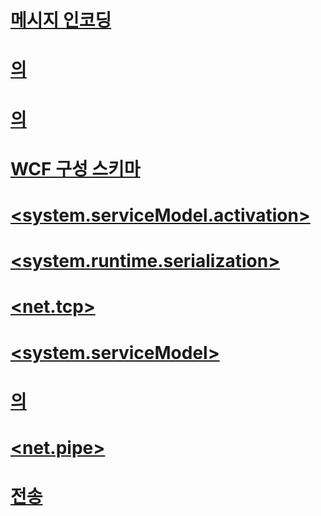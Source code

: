 # [<commonParameters>](commonparameters.md)
# [<netHttpsBinding>](nethttpsbinding.md)
# [<security>](security-of-ws2007httpbinding.md)
# [<wsDualHttpBinding>](wsdualhttpbinding.md)
# [<endpointBehaviors>](endpointbehaviors.md)
# [<discoveryEndpoint>](discoveryendpoint.md)
# [<faultPropagationQuery>](faultpropagationquery-of-wcf.md)
# [<udpBinding>](udpbinding.md)
# [<claimTypeRequirements>](claimtyperequirements-for-message.md)
# [<policyImporters>](policyimporters.md)
# [<issuerChannelBehaviors>](issuerchannelbehaviors-element.md)
# [<security>](security-of-peertransport.md)
# [<httpsTransport>](httpstransport.md)
# [<dataContractSerializer>](datacontractserializer-element.md)
# [<declaredTypes>](declaredtypes.md)
# [메시지 인코딩](message-encoding.md)
# [<mexHttpsBinding>](mexhttpsbinding.md)
# [<defaultCertificate>](defaultcertificate-element.md)
# [<defaultPorts>의 <add>](add-of-defaultports.md)
# [<transport>](transport-of-webhttpbinding.md)
# [<clear>](clear-of-claimtyperequirements-element.md)
# [<knownType>](knowntype.md)
# [<msmqIntegrationBinding></msmqIntegrationBinding>](msmqintegrationbinding.md)
# [<bookmarkResumptionQueries>](bookmarkresumptionqueries-of-wcf.md)
# [<webHttpEndpoint>](webhttpendpoint.md)
# [<messageSenderAuthentication>](messagesenderauthentication.md)
# [<filterTable>](filtertable.md)
# [<soapProcessing>](soapprocessing.md)
# [<issuerMetadata>](issuermetadata.md)
# [<textMessageEncoding>](textmessageencoding.md)
# [<add>](add-of-serviceactivations.md)
# [<persistableType>](persistabletype.md)
# [<serviceCertificate>](servicecertificate-of-clientcredentials-element.md)
# [<mexHttpBinding>](mexhttpbinding.md)
# [<binaryMessageEncoding>](binarymessageencoding.md)
# [<add>](add-of-filters.md)
# [<activityScheduledQueries>](activityscheduledqueries-of-wcf.md)
# [<add>](add-of-scopedcertificates-element.md)
# [<windowsAuthentication>](windowsauthentication-of-servicecredentials.md)
# [<endpoint>](endpoint-of-client.md)
# [<security>](security-of-nethttpbinding.md)
# [<additionalRequestParameters>](additionalrequestparameters-element.md)
# [<transport>](transport-of-netnamedpipebinding.md)
# [<dataContractSerializer>](datacontractserializer-of-system-runtime-serialization.md)
# [<participants>](participants-of-wcf.md)
# [<routing>](routing-of-servicebehavior.md)
# [<faultPropagationQueries>](faultpropagationqueries-of-wcf.md)
# [<callbackTimeouts>](callbacktimeouts.md)
# [<transport>](transport-of-peertransport.md)
# [<activityStateQuery>](activitystatequery-of-wcf.md)
# [<issuer>](issuer-of-issuedtokenparameters.md)
# [<standardEndpoints>](standardendpoints.md)
# [<states>](states-of-wcf-workflowinstancequery.md)
# [<metadata>](metadata.md)
# [<namespaceTable>의 <add>](add-of-namespacetable.md)
# [<synchronousReceive>](synchronousreceive-element.md)
# [<dispatcherSynchronization>](dispatchersynchronization.md)
# [<mexEndpoint>](mexendpoint.md)
# [<scopedCertificates>](scopedcertificates-element.md)
# [<headers>](headers.md)
# [<add>](add-of-claimtyperequirements.md)
# [<transport>](transport-of-netpeertcpbinding.md)
# [<add>](add-of-declaredtypes-element.md)
# [WCF 구성 스키마](index.md)
# [<clientVia>](clientvia.md)
# [<identity>](identity.md)
# [<pnrpPeerResolver>](pnrppeerresolver.md)
# [<peerTransport>](peertransport.md)
# [<add>](add-of-wcf.md)
# [<system.serviceModel.activation>](system-servicemodel-activation.md)
# [<workflow>](workflow-of-wcf.md)
# [<client>](client.md)
# [<host>](host.md)
# [<extensions>](extensions.md)
# [<add>](add-of-backuplist.md)
# [<webSocketSettings>](websocketsettings.md)
# [<byteStreamMessageEncoding>](bytestreammessageencoding.md)
# [<bindingElementExtensions>](bindingelementextensions.md)
# [<security>](security-of-netnamedpipebinding.md)
# [<serviceSecurityAudit>](servicesecurityaudit.md)
# [<behavior>](behavior-of-endpointbehaviors.md)
# [<issuedToken>](issuedtoken.md)
# [<cancelRequestedQuery>](cancelrequestedquery-of-wcf.md)
# [<bindings>](bindings.md)
# [<add>](add-of-baseaddressprefixfilter.md)
# [<peer>](peer-of-servicecredentials.md)
# [<netHttpBinding>](nethttpbinding.md)
# [<policyImporter>](policyimporter.md)
# [<workflowInstanceQueries>](workflowinstancequeries-of-wcf.md)
# [<security>](security-of-msmqintegrationbinding.md)
# [<rsa>](rsa.md)
# [<serviceTimeouts>](servicetimeouts.md)
# [<peerAuthentication>](peerauthentication.md)
# [<certificateReference>](certificatereference-for-identity.md)
# [<msmqIntegration>](msmqintegration.md)
# [<security>](security-of-wsfederationhttpbinding.md)
# [<system.runtime.serialization>](system-runtime-serialization.md)
# [<udpTransportSettings>](udptransportsettings-of-udpannouncementendpoint.md)
# [<cancelRequestedQueries>](cancelrequestedqueries-of-wcf.md)
# [<discoveryClient>](discoveryclient.md)
# [<custom>](custom.md)
# [<netMsmqBinding>](netmsmqbinding.md)
# [<dataContractSerializer>](datacontractserializer.md)
# [<serviceDiscovery>](servicediscovery.md)
# [<persistenceProvider>](persistenceprovider.md)
# [<serviceThrottling>](servicethrottling.md)
# [<claimTypeRequirements>](claimtyperequirements-element.md)
# [<routing>](routing.md)
# [<message>](message-of-ws2007httpbinding.md)
# [<namedPipeTransport>](namedpipetransport.md)
# [<activityStateQueries>](activitystatequeries-of-wcf.md)
# [<message>](message-of-nethttpbinding.md)
# [<customBinding>](custombinding.md)
# [<message>](message-element-of-wsfederationhttpbinding.md)
# [<enableWebScript>](enablewebscript.md)
# [<wsFederationHttpBinding>](wsfederationhttpbinding.md)
# [<certificate>](certificate-element.md)
# [<ws2007FederationHttpBinding>](ws2007federationhttpbinding.md)
# [<scopes>](scopes.md)
# [<wsdlImporter>](wsdlimporter.md)
# [<serviceActivations>](serviceactivations.md)
# [<serviceCredentials>](servicecredentials.md)
# [<dynamicEndpoint>](dynamicendpoint.md)
# [<transportConfigurationTypes>](transportconfigurationtypes.md)
# [<windowsStreamSecurity>](windowsstreamsecurity.md)
# [<clientCertificate>](clientcertificate-of-servicecredentials.md)
# [<tcpTransport>](tcptransport.md)
# [<remove>](remove-of-claimtyperequirements-element.md)
# [<messageSenderAuthentication>](messagesenderauthentication-element.md)
# [<baseAddressPrefixFilters>](baseaddressprefixfilters.md)
# [<transactionFlow>](transactionflow.md)
# [<issuer>](issuer.md)
# [<net.tcp>](net-tcp.md)
# [<httpTransport>](httptransport.md)
# [<webMessageEncoding>](webmessageencoding.md)
# [<security>](security-of-wsdualhttpbinding.md)
# [<security>](security-of-wshttpbinding.md)
# [<basicHttpBinding>](basichttpbinding.md)
# [<webScriptEndpoint>](webscriptendpoint.md)
# [<ws2007HttpBinding>](ws2007httpbinding.md)
# [<udpTransportSettings>](udptransportsettings.md)
# [<webHttpBinding>](webhttpbinding.md)
# [<bindingExtensions>](bindingextensions.md)
# [<security>](security-element-of-ws2007federationhttpbinding.md)
# [<dns>](dns.md)
# [<services>](services.md)
# [<timeOuts>](timeouts.md)
# [<exposedMethods>](exposedmethods.md)
# [<filters>](filters-of-routing.md)
# [<windows>](windows-of-clientcredentials-element.md)
# [<behavior>](behavior-of-servicebehaviors.md)
# [<baseAddresses>](baseaddresses.md)
# [<mtomMessageEncoding>](mtommessageencoding.md)
# [<system.serviceModel>](system-servicemodel.md)
# [<add>](add-of-allowaccounts.md)
# [<bookmarkResumptionQuery>](bookmarkresumptionquery-of-wcf.md)
# [<message>](message-of-wsdualhttpbinding.md)
# [<authentication>](authentication-of-servicecertificate-element.md)
# [<transport>](transport-of-netmsmqbinding.md)
# [<security>](security-of-webhttpbinding.md)
# [<defaultPorts>](defaultports.md)
# [<compositeDuplex>](compositeduplex.md)
# [<tracking>](tracking-of-wcf.md)
# [<endpointDiscovery>](endpointdiscovery.md)
# [<namedPipeTransport>의 <connectionPoolSettings>](connectionpoolsettings.md)
# [<userDefinedTypes>](userdefinedtypes.md)
# [<message>](message-of-netmsmqbinding.md)
# [<serviceDebug>](servicedebug.md)
# [<workflowControlEndpoint>](workflowcontrolendpoint.md)
# [<add>](add-of-services.md)
# [<net.pipe>](net-pipe.md)
# [<transport>](transport-of-ws2007httpbinding.md)
# [<userPrincipalName>](userprincipalname.md)
# [<useRequestHeadersForMetadataAddress>](userequestheadersformetadataaddress.md)
# [<knownCertificates>](knowncertificates.md)
# [<secureConversationBootstrap>](secureconversationbootstrap.md)
# [<namespaceTable>](namespacetable.md)
# [<security>](security-of-basichttpbinding.md)
# [<message>](message-of-wshttpbinding.md)
# [<exposedMethod>](exposedmethod.md)
# [<add>](add-of-authorizationpolicies.md)
# [<contractTypeNames>](contracttypenames.md)
# [<serviceAuthenticationManager>](serviceauthenticationmanager.md)
# [<netTcpBinding>](nettcpbinding.md)
# [<issuedTokenAuthentication>](issuedtokenauthentication-of-servicecredentials.md)
# [전송](transports.md)
# [<udpAnnoucementEndpoint>](udpannoucementendpoint.md)
# [<authorizationPolicies>](authorizationpolicies.md)
# [<serviceBehaviors>](servicebehaviors.md)
# [<behaviorExtensions>](behaviorextensions.md)
# [<serviceCertificate>](servicecertificate-of-servicecredentials.md)
# [<backupLists>](backuplists.md)
# [<findCriteria>](findcriteria.md)
# [<extensions>](extensions-section.md)
# [<message>](message-element-of-ws2007federationhttpbinding.md)
# [<commonBehaviors>](commonbehaviors.md)
# [<message>](message-of-basichttpbinding.md)
# [<protocolMapping>](protocolmapping.md)
# [<add>](add-of-issuerchannelbehaviors.md)
# [<peer>](peer-of-clientcredentials-element.md)
# [<endToEndTracing>](endtoendtracing.md)
# [<serviceHostingEnvironment>](servicehostingenvironment.md)
# [<add>](add-of-allowedaudienceuris.md)
# [<persistableTypes>](persistabletypes.md)
# [<privacyNoticeAt>](privacynoticeat.md)
# [<transport>](transport-of-basichttpbinding.md)
# [<certificate>](certificate-for-identity.md)
# [<authentication>](authentication-of-clientcertificate-element.md)
# [<transport>](transport-of-nettcpbinding.md)
# [<certificate>](certificate-of-peer.md)
# [<channelPoolSettings>](channelpoolsettings.md)
# [<localClientSettings>](localclientsettings-element.md)
# [<sslStreamSecurity>](sslstreamsecurity.md)
# [<comContracts>](comcontracts.md)
# [<filterTables>](filtertables.md)
# [<state>](state-of-wcf-workflowinstancequery.md)
# [<callbackDebug>](callbackdebug.md)
# [<comContract>](comcontract.md)
# [<servicePrincipalName>](serviceprincipalname.md)
# [<httpDigest>](httpdigest-element.md)
# [<clientCertificate>](clientcertificate-of-clientcredentials-element.md)
# [<transport>](transport-of-nethttpbinding.md)
# [<add>](add-of-entries.md)
# [<basicHttpContextBinding>](basichttpcontextbinding.md)
# [<xmlElement>](xmlelement.md)
# [<filters>](filters.md)
# [<add>](add-of-commonparameters.md)
# [<workflowInstanceQuery>](workflowinstancequery-of-wcf.md)
# [<endpointExtensions>](endpointextensions.md)
# [<filter>](filter.md)
# [<add>](add-of-claimtyperequirements-element.md)
# [<workflowRuntime>](workflowruntime.md)
# [<endpoint>](endpoint-element.md)
# [<connectionPoolSettings>](connectionpoolsettings-of-tcptransport.md)
# [<transactedBatching>](transactedbatching.md)
# [<netPeerTcpBinding>](netpeertcpbinding.md)
# [<serviceMetadata>](servicemetadata.md)
# [<security>](security-of-nettcpbinding.md)
# [<wsdlImporters>](wsdlimporters.md)
# [<localIssuer>](localissuer.md)
# [<activityScheduledQuery>](activityscheduledquery-of-wcf.md)
# [<userNameAuthentication>](usernameauthentication.md)
# [<security>](security-of-custombinding.md)
# [<transport>](transport-of-wshttpbinding.md)
# [<services>](services-of-workflowruntime.md)
# [<entries>](entries.md)
# [<tokenRequestParameters>](tokenrequestparameters.md)
# [<webHttp>](webhttp.md)
# [<udpDiscoveryEndpoint>](udpdiscoveryendpoint.md)
# [<security>](security-of-netpeerbinding.md)
# [<clientCredentials>](clientcredentials.md)
# [<wsHttpContextBinding>](wshttpcontextbinding.md)
# [<message>](message-element-of-nettcpbinding.md)
# [<netTcpContextBinding>](nettcpcontextbinding.md)
# [<messageLogging></messageLogging>](messagelogging.md)
# [<add>](add-of-baseaddresses.md)
# [<issuerMetadata>](issuermetadata-of-issuedtokenparameters.md)
# [<msmqTransport>](msmqtransport.md)
# [<mexNamedPipeBinding>](mexnamedpipebinding.md)
# [<serviceAuthorization>](serviceauthorization-element.md)
# [<useManagedPresentation>](usemanagedpresentation.md)
# [<allowAccounts>](allowaccounts.md)
# [<customTrackingQuery>](customtrackingquery-of-wcf.md)
# [<customTrackingQueries>](customtrackingqueries-of-wcf.md)
# [<diagnostics>](diagnostics-for-activation.md)
# [<service>](service.md)
# [<reliableSession>](reliablesession.md)
# [<add>](add-of-knowncertificates.md)
# [<issuedTokenParameters>](issuedtokenparameters.md)
# [<parameter>](parameter.md)
# [<userDefinedType>](userdefinedtype.md)
# [<allowedAudienceUris>](allowedaudienceuris.md)
# [<wsHttpBinding>](wshttpbinding.md)
# [<behaviors>](behaviors.md)
# [<diagnostics>](diagnostics.md)
# [<resolver>](resolver.md)
# [<secureConversationAuthentication>](secureconversationauthentication-of-servicecredential.md)
# [<trackingProfile>](trackingprofile-of-wcf.md)
# [<peerAuthentication>](peerauthentication-element.md)
# [<msmqTransportSecurity>](msmqtransportsecurity.md)
# [<add>](add-of-protocolmapping.md)
# [<localServiceSettings>](localservicesettings-element.md)
# [<add>](add-of-scopes.md)
# [<transport>](transport-of-msmqintegrationbinding.md)
# [<unrecognizedPolicyAssertion>](unrecognizedpolicyassertion.md)
# [<headers>](headers-element.md)
# [<add>](add-of-transportconfigurationtype.md)
# [<add>](add-of-contracttypenames.md)
# [<announcementEndpoint>](announcementendpoint.md)
# [<discoveryClientSettings>](discoveryclientsettings.md)
# [<mexTcpBinding>](mextcpbinding.md)
# [<oneWay>](oneway.md)
# [<netNamedPipeBinding>](netnamedpipebinding.md)
# [<certificate>](certificate-of-clientcertificate-element.md)
# [<security>](security-of-netmsmqbinding.md)
